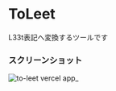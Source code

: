 # ToLeet

L33t表記へ変換するツールです

### スクリーンショット

![to-leet vercel app_](https://github.com/user-attachments/assets/70a807d9-be59-4c22-b53b-91a6b54443c4)
